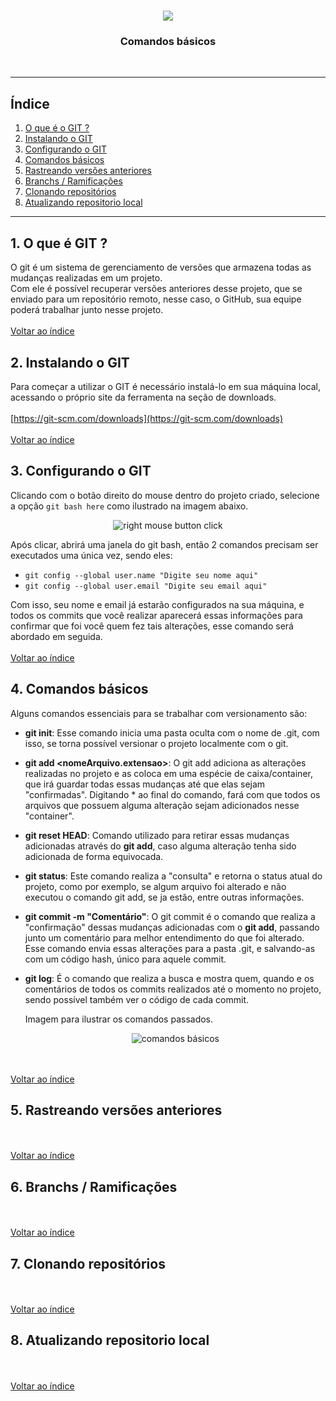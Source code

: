   <h1 align="center">
    <a href="https://git-scm.com/">
      <img src="https://git-scm.com/images/logo@2x.png">
    </a>
  </h1>
  <h3 align="center">Comandos básicos</h3> </br>
  
***
## <a name="indice">Índice</a>
  1. [O que é o GIT ?](#o-que-e-git)
  2. [Instalando o GIT](#instalacao)
  3. [Configurando o GIT](#configurando)
  4. [Comandos básicos](#comandos-basicos)
  5. [Rastreando versões anteriores](#rastreando-versoes-anteriores)
  6. [Branchs / Ramificações](#ramificacoes)
  7. [Clonando repositórios](#clonando-repositorios)
  8. [Atualizando repositorio local](#atualizando-repositorio-local)
  
***

## <a name="o-que-e-git">1. O que é GIT ?</a>  
  O git é um sistema de gerenciamento de versões que armazena todas as mudanças realizadas em um projeto.  
  Com ele é possível recuperar versões anteriores desse projeto, que se enviado para um repositório remoto, 
  nesse caso, o GitHub, sua equipe poderá trabalhar junto nesse projeto.
  <br/><br/>[Voltar ao índice](#indice)

## <a name="instalacao">2. Instalando o GIT</a>
  Para começar a utilizar o GIT é necessário instalá-lo em sua máquina local, acessando o próprio site
  da ferramenta na seção de downloads.
  <br/><br/>
  [https://git-scm.com/downloads](https://git-scm.com/downloads)
  <br/><br/>[Voltar ao índice](#indice)
  
## <a name="configurando">3. Configurando o GIT</a>  
  Clicando com o botão direito do mouse dentro do projeto criado, selecione a opção `git bash here` como ilustrado
  na imagem abaixo.
  
  <p align="center">
    <img src="" alt="right mouse button click">
  </p>
  
  Após clicar, abrirá uma janela do git bash, então 2 comandos precisam ser executados uma única vez, sendo eles:
  - `git config --global user.name "Digite seu nome aqui"`
  - `git config --global user.email "Digite seu email aqui"`
  
  Com isso, seu nome e email já estarão configurados na sua máquina, e todos os commits que você realizar aparecerá essas
  informações para confirmar que foi você quem fez tais alterações, esse comando será abordado em seguida.
  <br/><br/>[Voltar ao índice](#indice)
  
## <a name="comandos-basicos">4. Comandos básicos</a>
  Alguns comandos essenciais para se trabalhar com versionamento são:
  - **git init**: Esse comando inicia uma pasta oculta com o nome de .git, com isso, se torna possível versionar o projeto
    localmente com o git.
    
  - **git add \<nomeArquivo.extensao\>**: O git add adiciona as alterações realizadas no projeto e as coloca em uma espécie de
    caixa/container, que irá guardar todas essas mudanças até que elas sejam "confirmadas". Digitando \* ao final do comando, fará
    com que todos os arquivos que possuem alguma alteração sejam adicionados nesse "container".
    
  - **git reset HEAD**: Comando utilizado para retirar essas mudanças adicionadas através do **git add**, caso alguma alteração
    tenha sido adicionada de forma equivocada.
  
  - **git status**: Este comando realiza a "consulta" e retorna o status atual do projeto, como por exemplo, se algum arquivo foi
    alterado e não executou o comando git add, se ja estão, entre outras informações.
  
  - **git commit -m "Comentário"**: O git commit é o comando que realiza a "confirmação" dessas mudanças adicionadas com o **git add**,
  passando junto um comentário para melhor entendimento do que foi alterado. Esse comando envia essas alterações para a pasta .git, e
  salvando-as com um código hash, único para aquele commit.
  
  - **git log**: É o comando que realiza a busca e mostra quem, quando e os comentários de todos os commits realizados até o momento no
    projeto, sendo possível também ver o código de cada commit.
    
    Imagem para ilustrar os comandos passados.
    
    <p align="center">
      <img src="" alt="comandos básicos">
    </p>
  
  <br/><br/>[Voltar ao índice](#indice)
  
## <a name="rastreando-versoes-anteriores">5. Rastreando versões anteriores</a>
  <br/><br/>[Voltar ao índice](#indice)
  
## <a name="ramificacoes">6. Branchs / Ramificações</a>
  <br/><br/>[Voltar ao índice](#indice)
  
## <a name="clonando-repositorios">7. Clonando repositórios</a>
  <br/><br/>[Voltar ao índice](#indice)
  
## <a name="atualizando-repositorio-local">8. Atualizando repositorio local</a>
  <br/><br/>[Voltar ao índice](#indice)
